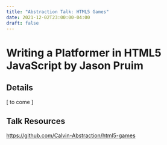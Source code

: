 ```yaml
---
title: "Abstraction Talk: HTML5 Games"
date: 2021-12-02T23:00:00-04:00
draft: false
---
```

# Writing a Platformer in HTML5 JavaScript by Jason Pruim
## Details
[ to come ]

## Talk Resources
https://github.com/Calvin-Abstraction/html5-games
